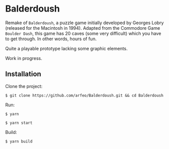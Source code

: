 # Balderdoush

Remake of `Balderdoush`, a puzzle game initially developed by Georges Lobry (released for the Macintosh in 1994). Adapted from the Commodore Game `Boulder Dash`, this game has 20 caves (some very difficult) which you have to get through. In other words, hours of fun.

Quite a playable prototype lacking some graphic elements.

Work in progress.

## Installation

Clone the project:

```
$ git clone https://github.com/arfeo/Balderdoush.git && cd Balderdoush
```

Run:

```
$ yarn
```

```
$ yarn start
```

Build:

```
$ yarn build
```
